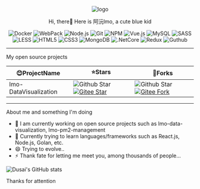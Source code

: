 <p align="center">
	<img alt="logo" src="https://cdn.ayuanlmo.cn/lmo_loso_r.png">
</p>

<p align="center">
	Hi, there👋 Here is 阿沅lmo, a cute blue kid
</p>

<p align="center">
    <img src="https://shields.io/badge/Docker-red?logo=Docker" alt="Docker">
    <img src="https://shields.io/badge/WebPack-red?logo=Webpack" alt="WebPack" />
    <img src="https://shields.io/badge/Node.js-green?logo=Node.js" alt="Node.js" />
    <img src="https://shields.io/badge/Git-orange?logo=git" alt="Git"/>
    <img src="https://shields.io/badge/NPM-red?logo=npm" alt="NPM">
    <img src="https://shields.io/badge/Vue.js-red?logo=vue.js" alt="Vue.js" />
    <img src="https://shields.io/badge/MySQL-inactive?logo=mysql" alt="MySQL"/>
    <img src="https://shields.io/badge/SASS-green?logo=sass" alt="SASS" />
    <img src="https://shields.io/badge/LESS-inactive?logo=less" alt="LESS" />
    <img src="https://shields.io/badge/HTML5-green?logo=HTML5" alt="HTML5" />
    <img src="https://shields.io/badge/CSS3-green?logo=CSS3" alt="CSS3" />
    <img src="https://shields.io/badge/MongoDB-inactive?logo=MongoDB" alt="MongoDB" />
    <img src="https://shields.io/badge/.NetCore-inactive?logo=.net" alt=".NetCore" />
    <img src="https://shields.io/badge/Redux-blueviolet?logo=redux" alt="Redux" />
    <img src="https://shields.io/badge/Guthub-blueviolet?logo=github" alt="Guthub" />
</p>

---

My open source projects

| 😊ProjectName |⭐Stars|🙌Forks|
|-------------|---------------------------------------------------------------------------------------------|---------------------------------------------------------------------------------------------|
| lmo-DataVisualization | ![Github Star](https://img.shields.io/github/stars/ayuanlmo/lmo-data-visualization?logo=github)[![Gitee Star](https://gitee.com/ayuanlmo/lmo-data-visualization/badge/star.svg?theme=dark)](https://gitee.com/ayuanlmo/lmo-data-visualization/stargazers) |![Github Star](https://img.shields.io/github/forks/ayuanlmo/lmo-data-visualization?logo=github)[![Gitee Fork](https://gitee.com/ayuanlmo/lmo-data-visualization/badge/fork.svg?theme=dark)](https://gitee.com/ayuanlmo/lmo-data-visualization/members)|

---

About me and something I'm doing

- 🔭 I am currently working on open source projects such as lmo-data-visualization, lmo-pm2-management
- 🌱 Currently trying to learn languages/frameworks such as React.js, Node.js, Golan, etc.
- 😄 Trying to evolve..
- ⚡ Thank fate for letting me meet you, among thousands of people...


![Dusai's GitHub stats](https://github-readme-stats.vercel.app/api?username=ayuanlmo&show_icons=true&theme=dracula)

Thanks for attention
